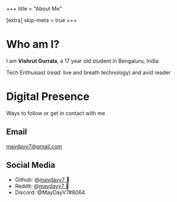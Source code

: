 +++
title = "About Me"

[extra]
skip-meta = true
+++

# Who am I?

I am **Vishrut Gurrala**, a 17 year old student in Bengaluru, India

Tech Enthusiast (_read:_ live and breath technology) and avid reader

# Digital Presence

Ways to follow or get in contact with me

## Email

<maydayv7@gmail.com>

## Social Media

- Github: @[maydayv7 ](https://github.com/maydayv7)
- Reddit: @[maydayv7 ](https://reddit.com/u/maydayv7)
- Discord: @MayDayV7#8064

